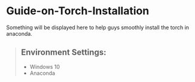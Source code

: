 # Guide-on-Torch-Installation
Something will be displayed here to help guys smoothly install the torch in anaconda.

> ## Environment Settings:
> * Windows 10
> * Anaconda

